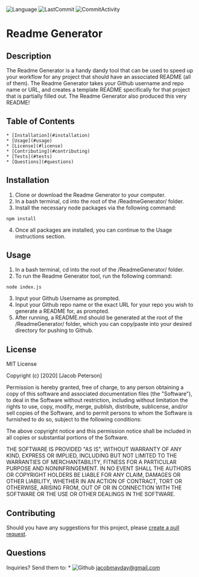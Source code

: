 ![Language](https://img.shields.io/badge/language-javascript-blue) ![LastCommit](https://img.shields.io/github/last-commit/Bounty556/ReadmeGenerator?style=flat-square) ![CommitActivity](https://img.shields.io/github/commit-activity/m/Bounty556/ReadmeGenerator)

# Readme Generator

## Description
The Readme Generator is a handy dandy tool that can be used to speed up your workflow for any project that should have an associated README (all of them). The Readme Generator takes your Github username and repo name or URL, and creates a template README specifically for that project that is partially filled out. The Readme Generator also produced this very README!

## Table of Contents
    * [Installation](#installation)
    * [Usage](#usage)
    * [License](#license)
    * [Contributing](#contributing)
    * [Tests](#tests)
    * [Questions](#questions)

## Installation
1. Clone or download the Readme Generator to your computer.
2. In a bash terminal, cd into the root of the /ReadmeGenerator/ folder.
3. Install the necessary node packages via the following command:
```
npm install
```
4. Once all packages are installed, you can continue to the Usage instructions section.

## Usage
1. In a bash terminal, cd into the root of the /ReadmeGenerator/ folder.
2. To run the Readme Generator tool, run the following command:
```
node index.js
```
3. Input your Github Username as prompted.
4. Input your Github repo name or the exact URL for your repo you wish to generate a README for, as prompted.
5. After running, a README.md should be generated at the root of the /ReadmeGenerator/ folder, which you can copy/paste into your desired directory for pushing to Github.

## License
MIT License

Copyright (c) [2020] [Jacob Peterson]

Permission is hereby granted, free of charge, to any person obtaining a copy
of this software and associated documentation files (the "Software"), to deal
in the Software without restriction, including without limitation the rights
to use, copy, modify, merge, publish, distribute, sublicense, and/or sell
copies of the Software, and to permit persons to whom the Software is
furnished to do so, subject to the following conditions:

The above copyright notice and this permission notice shall be included in all
copies or substantial portions of the Software.

THE SOFTWARE IS PROVIDED "AS IS", WITHOUT WARRANTY OF ANY KIND, EXPRESS OR
IMPLIED, INCLUDING BUT NOT LIMITED TO THE WARRANTIES OF MERCHANTABILITY,
FITNESS FOR A PARTICULAR PURPOSE AND NONINFRINGEMENT. IN NO EVENT SHALL THE
AUTHORS OR COPYRIGHT HOLDERS BE LIABLE FOR ANY CLAIM, DAMAGES OR OTHER
LIABILITY, WHETHER IN AN ACTION OF CONTRACT, TORT OR OTHERWISE, ARISING FROM,
OUT OF OR IN CONNECTION WITH THE SOFTWARE OR THE USE OR OTHER DEALINGS IN THE
SOFTWARE.

## Contributing
Should you have any suggestions for this project, please [create a pull request](https://help.github.com/en/github/collaborating-with-issues-and-pull-requests/creating-a-pull-request).

## Questions
Inquiries? Send them to:
    * ![Github](https://avatars1.githubusercontent.com/u/12930451?v=4&s=32) jacobmayday@gmail.com
